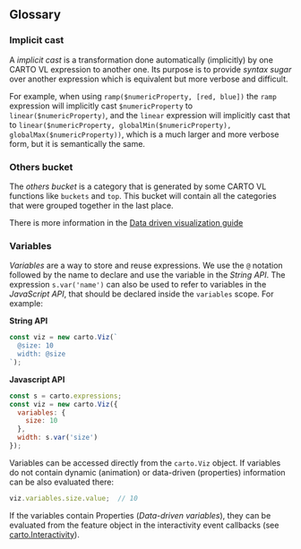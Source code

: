 ## Glossary

### Implicit cast

A *implicit cast* is a transformation done automatically (implicitly) by one CARTO VL expression to another one. Its purpose is to provide *syntax sugar* over another expression which is equivalent but more verbose and difficult.

For example, when using `ramp($numericProperty, [red, blue])` the `ramp` expression will implicitly cast `$numericProperty` to `linear($numericProperty)`, and the `linear` expression will implicitly cast that to `linear($numericProperty, globalMin($numericProperty), globalMax($numericProperty))`, which is a much larger and more verbose form, but it is semantically the same.


### Others bucket

The *others bucket* is a category that is generated by some CARTO VL functions like `buckets` and `top`. This bucket will contain all the categories that were grouped together in the last place.

There is more information in the [Data driven visualization guide]()

### Variables

*Variables* are a way to store and reuse expressions. We use the `@` notation followed by the name to declare and use the variable in the *String API*. The expression `s.var('name')` can also be used to refer to variables in the *JavaScript API*, that should be declared inside the `variables` scope. For example:

**String API**
```js
const viz = new carto.Viz(`
  @size: 10
  width: @size
`);
```

**Javascript API**
```js
const s = carto.expressions;
const viz = new carto.Viz({
  variables: {
    size: 10
  },
  width: s.var('size')
});
```

Variables can be accessed directly from the `carto.Viz` object. If variables do not contain dynamic (animation) or data-driven (properties) information can be also evaluated there:

```js
viz.variables.size.value;  // 10
```

If the variables contain Properties (*Data-driven variables*), they can be evaluated from the feature object in the interactivity event callbacks (see [carto.Interactivity](/developers/carto-vl/reference/#cartointeractivity)).
